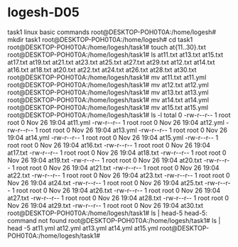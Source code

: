 # logesh-D05
task1 linux basic commands
root@DESKTOP-POH0T0A:/home/logesh# mkdir task1
root@DESKTOP-POH0T0A:/home/logesh# cd task1
root@DESKTOP-POH0T0A:/home/logesh/task1# touch at{11..30}.txt
root@DESKTOP-POH0T0A:/home/logesh/task1# ls
at11.txt  at13.txt  at15.txt  at17.txt  at19.txt  at21.txt  at23.txt  at25.txt  at27.txt  at29.txt
at12.txt  at14.txt  at16.txt  at18.txt  at20.txt  at22.txt  at24.txt  at26.txt  at28.txt  at30.txt
root@DESKTOP-POH0T0A:/home/logesh/task1# mv at11.txt at11.yml
root@DESKTOP-POH0T0A:/home/logesh/task1# mv at12.txt at12.yml
root@DESKTOP-POH0T0A:/home/logesh/task1# mv at13.txt at13.yml
root@DESKTOP-POH0T0A:/home/logesh/task1# mv at14.txt at14.yml
root@DESKTOP-POH0T0A:/home/logesh/task1# mv at15.txt at15.yml
root@DESKTOP-POH0T0A:/home/logesh/task1# ls -l
total 0
-rw-r--r-- 1 root root 0 Nov 26 19:04 at11.yml
-rw-r--r-- 1 root root 0 Nov 26 19:04 at12.yml
-rw-r--r-- 1 root root 0 Nov 26 19:04 at13.yml
-rw-r--r-- 1 root root 0 Nov 26 19:04 at14.yml
-rw-r--r-- 1 root root 0 Nov 26 19:04 at15.yml
-rw-r--r-- 1 root root 0 Nov 26 19:04 at16.txt
-rw-r--r-- 1 root root 0 Nov 26 19:04 at17.txt
-rw-r--r-- 1 root root 0 Nov 26 19:04 at18.txt
-rw-r--r-- 1 root root 0 Nov 26 19:04 at19.txt
-rw-r--r-- 1 root root 0 Nov 26 19:04 at20.txt
-rw-r--r-- 1 root root 0 Nov 26 19:04 at21.txt
-rw-r--r-- 1 root root 0 Nov 26 19:04 at22.txt
-rw-r--r-- 1 root root 0 Nov 26 19:04 at23.txt
-rw-r--r-- 1 root root 0 Nov 26 19:04 at24.txt
-rw-r--r-- 1 root root 0 Nov 26 19:04 at25.txt
-rw-r--r-- 1 root root 0 Nov 26 19:04 at26.txt
-rw-r--r-- 1 root root 0 Nov 26 19:04 at27.txt
-rw-r--r-- 1 root root 0 Nov 26 19:04 at28.txt
-rw-r--r-- 1 root root 0 Nov 26 19:04 at29.txt
-rw-r--r-- 1 root root 0 Nov 26 19:04 at30.txt
root@DESKTOP-POH0T0A:/home/logesh/task1# ls | head-5
head-5: command not found
root@DESKTOP-POH0T0A:/home/logesh/task1# ls | head -5
at11.yml
at12.yml
at13.yml
at14.yml
at15.yml
root@DESKTOP-POH0T0A:/home/logesh/task1#
